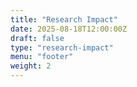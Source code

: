 ```yaml
---
title: "Research Impact"
date: 2025-08-18T12:00:00Z
draft: false
type: "research-impact"
menu: "footer"
weight: 2
---
```


